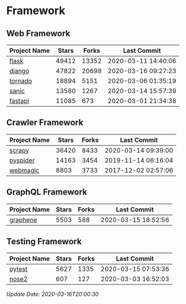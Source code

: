 # Framework

## Web Framework

| Project Name | Stars | Forks | Last Commit |
| ------------ | ----- | ----- | ----------- |
| [flask](https://github.com/pallets/flask) | 49412 | 13352 | 2020-03-11 14:40:06 |
| [django](https://github.com/django/django) | 47822 | 20698 | 2020-03-16 09:27:23 |
| [tornado](https://github.com/tornadoweb/tornado) | 18894 | 5151 | 2020-03-06 01:35:19 |
| [sanic](https://github.com/huge-success/sanic) | 13580 | 1267 | 2020-03-14 15:57:39 |
| [fastapi](https://github.com/tiangolo/fastapi) | 11085 | 673 | 2020-03-01 21:34:38 |

## Crawler Framework

| Project Name | Stars | Forks | Last Commit |
| ------------ | ----- | ----- | ----------- |
| [scrapy](https://github.com/scrapy/scrapy) | 36420 | 8433 | 2020-03-14 09:39:00 |
| [pyspider](https://github.com/binux/pyspider) | 14163 | 3454 | 2019-11-14 06:16:04 |
| [webmagic](https://github.com/code4craft/webmagic) | 8803 | 3733 | 2017-12-02 02:57:06 |

## GraphQL Framework

| Project Name | Stars | Forks | Last Commit |
| ------------ | ----- | ----- | ----------- |
| [graphene](https://github.com/graphql-python/graphene) | 5503 | 588 | 2020-03-15 18:52:56 |

## Testing Framework

| Project Name | Stars | Forks | Last Commit |
| ------------ | ----- | ----- | ----------- |
| [pytest](https://github.com/pytest-dev/pytest) | 5627 | 1335 | 2020-03-15 07:53:36 |
| [nose2](https://github.com/nose-devs/nose2) | 607 | 127 | 2020-03-03 16:52:03 |

*Update Date: 2020-03-16T20:00:30*